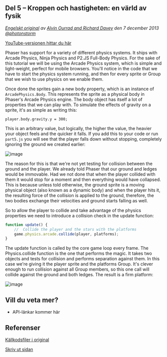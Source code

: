 ## Del 5 &ndash; Kroppen och hastigheten: en värld av fysik

*[Engelskt original](http://phaser.io/tutorials/making-your-first-phaser-game/index) av [Alvin Ourrad and Richard Davey](https://twitter.com/photonstorm) den 7 december 2013   [@photonstorm](https://twitter.com/photonstorm)*

[YouTube-versionen hittar du här](http://youtube.com)

Phaser has support for a variety of different physics systems. It ships with Arcade Physics, Ninja Physics and P2.JS Full-Body Physics. For the sake of this tutorial we will be using the Arcade Physics system, which is simple and light-weight, perfect for mobile browsers. You'll notice in the code that we have to start the physics system running, and then for every sprite or Group that we wish to use physics on we enable them.

Once done the sprites gain a new body property, which is an instance of `ArcadePhysics.Body`. This represents the sprite as a physical body in Phaser's Arcade Physics engine. The body object has itself a lot of properties that we can play with. To simulate the effects of gravity on a sprite, it's as simple as writing this:

`player.body.gravity.y = 300;`

This is an arbitrary value, but logically, the higher the value, the heavier your object feels and the quicker it falls. If you add this to your code or run `part5.js` you will see that the player falls down without stopping, completely ignoring the ground we created earlier:

![image](http://phaser.io/content/tutorials/making-your-first-phaser-game/part5.png)

The reason for this is that we're not yet testing for collision between the ground and the player. We already told Phaser that our ground and ledges would be immovable. Had we not done that when the player collided with them it would stop for a moment and then everything would have collapsed. This is because unless told otherwise, the ground sprite is a moving physical object (also known as a dynamic body) and when the player hits it, the resulting force of the collision is applied to the ground, therefore, the two bodies exchange their velocities and ground starts falling as well.

So to allow the player to collide and take advantage of the physics properties we need to introduce a collision check in the update function:

```javascript
function update() {
    //  Collide the player and the stars with the platforms
    game.physics.arcade.collide(player, platforms);
}
```

The update function is called by the core game loop every frame. The Physics.collide function is the one that performs the magic. It takes two objects and tests for collision and performs separation against them. In this case we're giving it the player sprite and the platforms Group. It's clever enough to run collision against all Group members, so this one call will collide against the ground and both ledges. The result is a firm platform:

![image](http://phaser.io/content/tutorials/making-your-first-phaser-game/part6.png)

## Vill du veta mer?
* API-länkar kommer här

## Referenser
[Källkodsfiler i original](https://github.com/photonstorm/phaser/raw/master/resources/tutorials/02%20Making%20your%20first%20game/phaser_tutorial_02.zip)

[Skriv ut sidan](https://gitprint.com/coderdojolund/phaser-tutorials/blob/master/making-your-first-phaser-game/part5.md)
